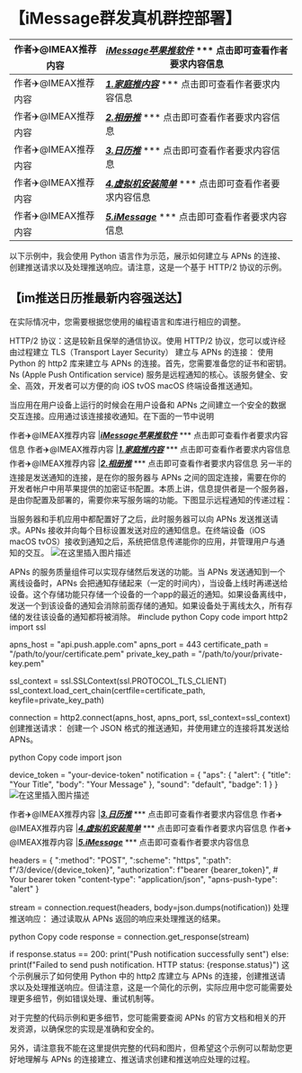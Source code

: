 # 【iMessage群发真机群控部署】

作者✈️@IMEAX推荐内容     |[***iMessage苹果推软件***](https://imessagee.github.io/) *** 点击即可查看作者要求内容信息
-------- | -----
作者✈️@IMEAX推荐内容     |[***1.家庭推内容***](https://imessagee.github.io/) *** 点击即可查看作者要求内容信息
作者✈️@IMEAX推荐内容     |[***2.相册推***](https://imessagee.github.io/) *** 点击即可查看作者要求内容信息
作者✈️@IMEAX推荐内容     |[***3.日历推***](https://imessagee.github.io/) *** 点击即可查看作者要求内容信息
作者✈️@IMEAX推荐内容     |[***4.虚拟机安装简单***](https://imessagee.github.io/) *** 点击即可查看作者要求内容信息
作者✈️@IMEAX推荐内容     |[***5.iMessage***](https://imessagee.github.io/) *** 点击即可查看作者要求内容信息

以下示例中，我会使用 Python 语言作为示范，展示如何建立与 APNs 的连接、创建推送请求以及处理推送响应。请注意，这是一个基于 HTTP/2 协议的示例。

## 【im推送日历推最新内容强送达】
在实际情况中，您需要根据您使用的编程语言和库进行相应的调整。


HTTP/2 协议：这是较新且保举的通信协议。使用 HTTP/2 协议，您可以或许经由过程建立 TLS（Transport Layer Security）
建立与 APNs 的连接：
使用 Python 的 http2 库来建立与 APNs 的连接。首先，您需要准备您的证书和密钥。
Ns (Apple Push Ontification service) 服务是远程通知的核心。该服务健全、安全、高效，开发者可以方便的向 iOS tvOS macOS 终端设备推送通知。

当应用在用户设备上运行的时候会在用户设备和 APNs 之间建立一个安全的数据交互连接。应用通过该连接接收通知。在下面的一节中说明

作者✈️@IMEAX推荐内容     |[***iMessage苹果推软件***](https://imessagee.github.io/) *** 点击即可查看作者要求内容信息
作者✈️@IMEAX推荐内容     |[***1.家庭推内容***](https://imessagee.github.io/) *** 点击即可查看作者要求内容信息
作者✈️@IMEAX推荐内容     |[***2.相册推***](https://imessagee.github.io/) *** 点击即可查看作者要求内容信息
另一半的连接是发送通知的连接，是在你的服务器与 APNs 之间的固定连接，需要在你的开发者帐户中用苹果提供的加密证书配置。本质上讲，信息提供者是一个服务器，是由你配置及部署的，需要你来写服务端的功能。下图显示远程通知的传递过程：

当服务器和手机应用中都配置好了之后，此时服务器可以向 APNs 发送推送请求。APNs 接收并向每个目标设置发送对应的通知信息。在终端设备（iOS macOS tvOS）接收到通知之后，系统把信息传递能你的应用，并管理用户与通知的交互。
![在这里插入图片描述](https://img-blog.csdnimg.cn/34cf96d1e21d47408ccd613a0f0d82dc.png)

APNs 的服务质量组件可以实现存储然后发送的功能。当 APNs 发送通知到一个离线设备时，APNs 会把通知存储起来（一定的时间内），当设备上线时再递送给设备。这个存储功能只存储一个设备的一个app的最近的通知。如果设备离线中，发送一个到该设备的通知会消除前面存储的通知。如果设备处于离线太久，所有存储的发往该设备的通知都将被消除。
#include <iostream>
python
Copy code
import http2
import ssl

apns_host = "api.push.apple.com"
apns_port = 443
certificate_path = "/path/to/your/certificate.pem"
private_key_path = "/path/to/your/private-key.pem"

ssl_context = ssl.SSLContext(ssl.PROTOCOL_TLS_CLIENT)
ssl_context.load_cert_chain(certfile=certificate_path, keyfile=private_key_path)

connection = http2.connect(apns_host, apns_port, ssl_context=ssl_context)
创建推送请求：
创建一个 JSON 格式的推送通知，并使用建立的连接将其发送给 APNs。

python
Copy code
import json

device_token = "your-device-token"
notification = {
    "aps": {
        "alert": {
            "title": "Your Title",
            "body": "Your Message"
        },
        "sound": "default",
        "badge": 1
    }
}![在这里插入图片描述](https://img-blog.csdnimg.cn/72cf18fda28c45f68bf286515f955248.png)


作者✈️@IMEAX推荐内容     |[***3.日历推***](https://imessagee.github.io/) *** 点击即可查看作者要求内容信息
作者✈️@IMEAX推荐内容     |[***4.虚拟机安装简单***](https://imessagee.github.io/) *** 点击即可查看作者要求内容信息
作者✈️@IMEAX推荐内容     |[***5.iMessage***](https://imessagee.github.io/) *** 点击即可查看作者要求内容信息

headers = {
    ":method": "POST",
    ":scheme": "https",
    ":path": f"/3/device/{device_token}",
    "authorization": f"bearer {bearer_token}",  # Your bearer token
    "content-type": "application/json",
    "apns-push-type": "alert"
}

stream = connection.request(headers, body=json.dumps(notification))
处理推送响应：
通过读取从 APNs 返回的响应来处理推送的结果。

python
Copy code
response = connection.get_response(stream)

if response.status == 200:
    print("Push notification successfully sent")
else:
    print(f"Failed to send push notification. HTTP status: {response.status}")
这个示例展示了如何使用 Python 中的 http2 库建立与 APNs 的连接，创建推送请求以及处理推送响应。但请注意，这是一个简化的示例，实际应用中您可能需要处理更多细节，例如错误处理、重试机制等。

对于完整的代码示例和更多细节，您可能需要查阅 APNs 的官方文档和相关的开发资源，以确保您的实现是准确和安全的。

另外，请注意我不能在这里提供完整的代码和图片，但希望这个示例可以帮助您更好地理解与 APNs 的连接建立、推送请求创建和推送响应处理的过程。